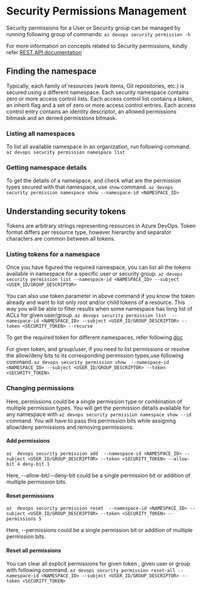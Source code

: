 # Security Permissions Management

Security permissions for a User or Security group can be managed by running following group of commands:
`az devops security permission -h`

For more information on concepts related to Security permissions, kindly refer [REST API documentation](https://docs.microsoft.com/en-us/rest/api/azure/devops/security/?view=azure-devops-rest-5.0)

## Finding the namespace

Typically, each family of resources (work items, Git repositories, etc.) is secured using a different namespace. Each security namespace contains zero or more access control lists. Each access control list contains a token, an inherit flag and a set of zero or more access control entries. Each access control entry contains an identity descriptor, an allowed permissions bitmask and an denied permissions bitmask.

### Listing all namespaces

To list all available namespace in an organization, run following command.
`az devops security permission namespace list`

### Getting namespace details

To get the details of a namespace, and check what are the permission types secured with that namespace, use `show` command.
`az devops security permission namespace show --namespace-id <NAMESPACE_ID>`

## Understanding security tokens

Tokens are arbitrary strings representing resources in Azure DevOps. Token format differs per resource type, however hierarchy and separator characters are common between all tokens.

### Listing tokens for a namespace

Once you have figured the required namespace, you can list all the tokens available in namespace for a specific user or security group.
`az devops security permission list --namespace-id <NAMESPACE_ID> --subject <USER_ID/GROUP_DESCRIPTOR>`

You can also use token parameter in above command if you know the token already and want to list only root and/or child tokens of a resource. This way you will be able to filter results when some namespace has long list of ACLs for given user/group.
`az devops security permission list  --namespace-id <NAMESPACE_ID> --subject <USER_ID/GROUP_DESCRIPTOR> --token <SECURITY_TOKEN> --recurse`

To get the required token for different namespaces, refer following [doc](security_tokens.md)

For given token, and group/user, if you need to list permissions or resolve the allow/deny bits to its corresponding permission types,use following command.
`az devops security permission show  --namespace-id <NAMESPACE_ID> --subject <USER_ID/GROUP_DESCRIPTOR> --token <SECURITY_TOKEN>`


### Changing permissions

Here, permissions could be a single permission type or combination of multiple permission types.
You will get the permission details available for any namespace with `az devops security permission namespace show --id` command.
You will have to pass this permission bits while assigning allow/deny permissions and removing permissions.

#### Add permissions

`az  devops security permission add  --namespace-id <NAMESPACE_ID> --subject <USER_ID/GROUP_DESCRIPTOR> --token <SECURITY_TOKEN> --allow-bit 4 deny-bit 1`

Here, --allow-bit/--deny-bit could be a single permission bit or addition of multiple permission bits.

#### Reset permissions

`az  devops security permission reset  --namespace-id <NAMESPACE_ID> --subject <USER_ID/GROUP_DESCRIPTOR> --token <SECURITY_TOKEN> --permissions 5`

Here, --permissions could be a single permission bit or addition of multiple permission bits.

#### Reset all permissions

You can clear all explicit permissions for given token , given user or group with following command.
`az devops security permission reset-all --namespace-id <NAMESPACE_ID> --subject <USER_ID/GROUP_DESCRIPTOR> --token <SECURITY_TOKEN>`
